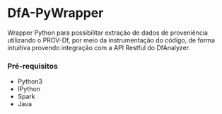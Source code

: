# DfA-PyWrapper

Wrapper Python para possibilitar extração de dados de proveniência utilizando o PROV-Df, por meio da instrumentação do código, de forma intuitiva provendo integração com a API Restful do DfAnalyzer.

### Pré-requisitos

* Python3
* IPython
* Spark
* Java
